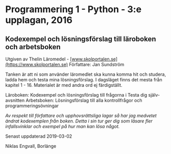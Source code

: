 # Programmering 1 - Python - 3:e upplagan, 2016
## Kodexempel och lösningsförslag till läroboken och arbetsboken
Utgiven av Thelin Läromedel - [www.skolportalen.se](https://www.skolportalen.se)
Författare: Jan Sundström

Tanken är att ni som använder läromedlet ska kunna komma hit och studera, ladda hem och testa mina lösningsförslag.
I dagsläget finns det mesta från kapitel 1 - 16. Materialet är med andra ord ej färdigställt.

Läroboken: Kodexempel och lösningsförslag till frågorna i Testa dig själv-avsnitten
Arbetsboken: Lösningsförslag till alla kontrollfrågor och programmeringsövningar

_Av respekt till författare och upphovsrättsliga lagar så har jag medvetet ändrat 
kodexemplen från boken. Detta i sin tur ger dig som läsare fler infallsvinklar och 
exempel på hur man kan lösa något._

Senast uppdaterad 2019-03-02

Niklas Engvall,
Borlänge